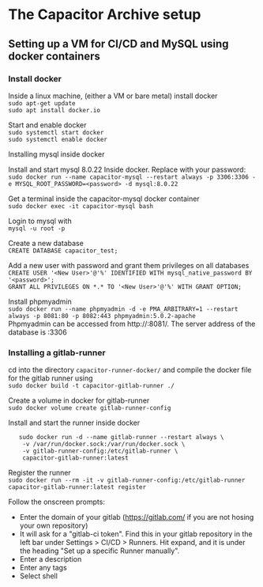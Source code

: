 # The Capacitor Archive setup

## Setting up a VM for CI/CD and MySQL using docker containers

### Install docker
Inside a linux machine, (either a VM or bare metal) install docker  
`sudo apt-get update`  
`sudo apt install docker.io`

Start and enable docker  
`sudo systemctl start docker`  
`sudo systemctl enable docker`


Installing mysql inside docker

Install and start mysql 8.0.22 Inside docker.  Replace <password> with your password:  
`sudo docker run --name capacitor-mysql --restart always -p 3306:3306 -e MYSQL_ROOT_PASSWORD=<password> -d mysql:8.0.22`

Get a terminal inside the capacitor-mysql docker container  
`sudo docker exec -it capacitor-mysql bash`

Login to mysql with  
`mysql -u root -p`

Create a new database  
`CREATE DATABASE capacitor_test;`

Add a new user with password and grant them privileges on all databases  
`CREATE USER '<New User>'@'%' IDENTIFIED WITH mysql_native_password BY '<password>';`  
`GRANT ALL PRIVILEGES ON *.* TO '<New User>'@'%' WITH GRANT OPTION;`

Install phpmyadmin  
`sudo docker run --name phpmyadmin -d -e PMA_ARBITRARY=1 --restart always -p 8081:80 -p 8082:443 phpmyadmin:5.0.2-apache`  
Phpmyadmin can be accessed from http://<Host-Address>:8081/.  The server address of the database is <Host-Address>:3306  


### Installing a gitlab-runner

cd into the directory `capacitor-runner-docker/` and compile the docker file for the gitlab runner using  
`sudo docker build -t capacitor-gitlab-runner ./`  


Create a volume in docker for gitlab-runner  
`sudo docker volume create gitlab-runner-config`  


Install and start the runner inside docker  
```
   sudo docker run -d --name gitlab-runner --restart always \
    -v /var/run/docker.sock:/var/run/docker.sock \
    -v gitlab-runner-config:/etc/gitlab-runner \
    capacitor-gitlab-runner:latest

```  


Register the runner  
`sudo docker run --rm -it -v gitlab-runner-config:/etc/gitlab-runner capacitor-gitlab-runner:latest register`  

Follow the onscreen prompts:
- Enter the domain of your gitlab (https://gitlab.com/ if you are not hosing your own repository)  
- It will ask for a "gitlab-ci token".  Find this in your gitlab repository in the left bar under Settings > CI/CD > Runners.  Hit expand, and it is under the heading "Set up a specific Runner manually".  
- Enter a description  
- Enter any tags  
- Select shell  




